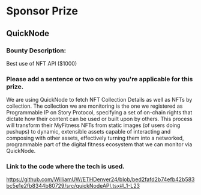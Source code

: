 # Sponsor Prize

## QuickNode

### Bounty Description:
Best use of NFT API ($1000)


### Please add a sentence or two on why you're applicable for this prize.
We are using QuickNode to fetch NFT Collection Details as well as NFTs by collection. The collection we are monitoring is the one we registered as Programmable IP on Story Protocol, specifying a set of on-chain rights that dictate how their content can be used or built upon by others. This process will transform their MyFitness NFTs from static images (of users doing pushups) to dynamic, extensible assets capable of interacting and composing with other assets, effectively turning them into a networked, programmable part of the digital fitness ecosystem that we can monitor via QuickNode.


### Link to the code where the tech is used.
https://github.com/WilliamUW/ETHDenver24/blob/bed2fafd2b74efb42b583bc5e1e2fb8344b80729/src/quickNodeAPI.tsx#L1-L23
